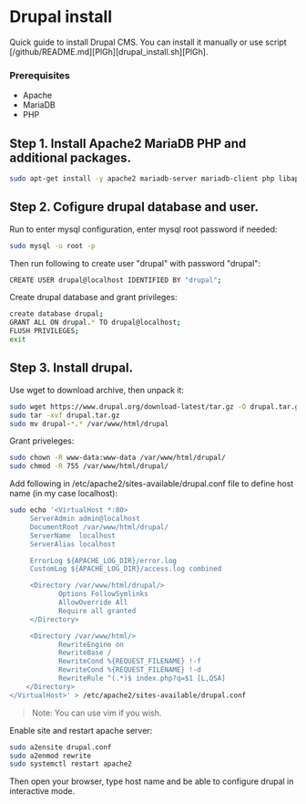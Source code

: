 # Drupal install
Quick guide to install Drupal CMS.
You can install it manually or use script [/github/README.md][PlGh][drupal_install.sh][PlGh].

### Prerequisites

- Apache
- MariaDB
- PHP

## Step 1. Install Apache2 MariaDB PHP and additional packages.


```sh
sudo apt-get install -y apache2 mariadb-server mariadb-client php libapache2-mod-php php-cli php-fpm php-json php-common php-mysql php-zip php-gd php-intl php-mbstring php-curl php-xml php-pear php-tidy php-soap php-bcmath php-xmlrpc
``` 


## Step 2. Cofigure drupal database and user.

Run to enter mysql configuration, enter mysql root password if needed:
```sh
sudo mysql -u root -p
```
Then run following to create user "drupal" with password "drupal":
```sh
CREATE USER drupal@localhost IDENTIFIED BY "drupal";
```
Create drupal database and grant privileges:
```sh
create database drupal;
GRANT ALL ON drupal.* TO drupal@localhost;
FLUSH PRIVILEGES;
exit
```
## Step 3. Install drupal.

Use wget to download archive, then unpack it:

```sh
sudo wget https://www.drupal.org/download-latest/tar.gz -O drupal.tar.gz
sudo tar -xvf drupal.tar.gz
sudo mv drupal-*.* /var/www/html/drupal
```
Grant priveleges: 
```sh
sudo chown -R www-data:www-data /var/www/html/drupal/
sudo chmod -R 755 /var/www/html/drupal/
```    
Add following in /etc/apache2/sites-available/drupal.conf file to define
host name (in my case localhost):
```sh
sudo echo '<VirtualHost *:80>
     ServerAdmin admin@localhost
     DocumentRoot /var/www/html/drupal/
     ServerName  localhost  
     ServerAlias localhost

     ErrorLog ${APACHE_LOG_DIR}/error.log
     CustomLog ${APACHE_LOG_DIR}/access.log combined

     <Directory /var/www/html/drupal/>
            Options FollowSymlinks
            AllowOverride All
            Require all granted
     </Directory>

     <Directory /var/www/html/>
            RewriteEngine on
            RewriteBase /
            RewriteCond %{REQUEST_FILENAME} !-f
            RewriteCond %{REQUEST_FILENAME} !-d
            RewriteRule ^(.*)$ index.php?q=$1 [L,QSA]
    </Directory>
</VirtualHost>' > /etc/apache2/sites-available/drupal.conf
```    
> Note: You can use vim if you wish.

Enable site and restart apache server:
```sh
sudo a2ensite drupal.conf
sudo a2enmod rewrite
sudo systemctl restart apache2
``` 
Then open your browser, type host name and be able to configure drupal in interactive mode.
